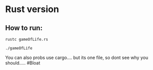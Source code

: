 # Rust version

## How to run:

`rustc gameOfLife.rs `

`./gameOfLife`

You can also probs use cargo.... but its one file, so dont see why you should..... #Bloat
